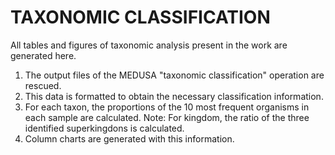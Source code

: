 # TAXONOMIC CLASSIFICATION

All tables and figures of taxonomic analysis present in the work are generated here.

1. The output files of the MEDUSA "taxonomic classification" operation are rescued.
2. This data is formatted to obtain the necessary classification information.
3. For each taxon, the proportions of the 10 most frequent organisms in each sample are calculated. Note: For kingdom, the ratio of the three identified superkingdons is calculated.
4. Column charts are generated with this information.
